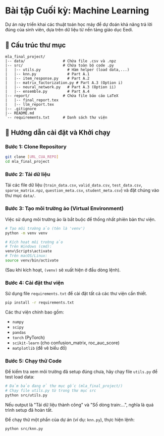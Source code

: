 # Bài tập Cuối kỳ: Machine Learning 

Dự án này triển khai các thuật toán học máy để dự đoán khả năng trả lời đúng của sinh viên, dựa trên dữ liệu từ nền tảng giáo dục Eedi.


## 📂 Cấu trúc thư mục

```
mla_final_project/
|-- data/                 # Chứa file .csv và .npz
|-- src/                  # Chứa toàn bộ code .py
|   |-- utils.py            # Hàm helper (load data,...)
|   |-- knn.py              # Part A.1
|   |-- item_response.py    # Part A.2
|   |-- matrix_factorization.py # Part A.3 (Option i)
|   |-- neural_network.py   # Part A.3 (Option ii)
|   |-- ensemble.py         # Part A.4
|-- report/               # Chứa file báo cáo LaTeX
|   |-- final_report.tex
|   |-- llm_report.tex
|-- .gitignore
|-- README.md
`-- requirements.txt      # Danh sách thư viện
```

## 🚀 Hướng dẫn cài đặt và Khởi chạy

### Bước 1: Clone Repository

```bash
git clone [URL_CUA_REPO]
cd mla_final_project
```

### Bước 2: Tải dữ liệu

Tải các file dữ liệu (`train_data.csv`, `valid_data.csv`, `test_data.csv`, `sparse_matrix.npz`, `question_meta.csv`, `student_meta.csv`) và đặt chúng vào thư mục `data/`.

### Bước 3: Tạo môi trường ảo (Virtual Environment)

Việc sử dụng môi trường ảo là bắt buộc để thống nhất phiên bản thư viện.

```bash
# Tạo môi trường ảo (tên là 'venv')
python -m venv venv

# Kích hoạt môi trường ảo
# Trên Windows (cmd):
venv\Scripts\activate
# Trên macOS/Linux:
source venv/bin/activate
```
(Sau khi kích hoạt, `(venv)` sẽ xuất hiện ở đầu dòng lệnh).

### Bước 4: Cài đặt thư viện

Sử dụng file `requirements.txt` để cài đặt tất cả các thư viện cần thiết.

```bash
pip install -r requirements.txt
```

Các thư viện chính bao gồm:
* `numpy`
* `scipy`
* `pandas`
* `torch` (PyTorch)
* `scikit-learn` (cho confusion_matrix, roc_auc_score)
* `matplotlib` (để vẽ biểu đồ)

### Bước 5: Chạy thử Code

Để kiểm tra xem môi trường đã setup đúng chưa, hãy chạy file `utils.py` để test load data:

```bash
# Đảm bảo đang ở thư mục gốc (mla_final_project/)
# Chạy file utils.py từ trong thư mục src
python src/utils.py
```
Nếu output là "Tải dữ liệu thành công" và "Số dòng train:...", nghĩa là quá trình setup đã hoàn tất.

Để chạy thử một phần của dự án (ví dụ: `knn.py`), thực hiện lệnh:
```bash
python src/knn.py
```

